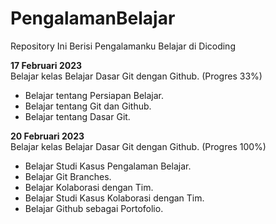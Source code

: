 # PengalamanBelajar
Repository Ini Berisi Pengalamanku Belajar di Dicoding

**17 Februari 2023**  
Belajar kelas Belajar Dasar Git dengan Github. (Progres 33%)
  * Belajar tentang Persiapan Belajar.
  * Belajar tentang Git dan Github.
  * Belajar tentang Dasar Git.

**20 Februari 2023**  
Belajar kelas Belajar Dasar Git dengan Github. (Progres 100%)
  * Belajar Studi Kasus Pengalaman Belajar.
  * Belajar Git Branches.
  * Belajar Kolaborasi dengan Tim.
  * Belajar Studi Kasus Kolaborasi dengan Tim.
  * Belajar Github sebagai Portofolio.
